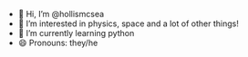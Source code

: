 - 👋 Hi, I’m @hollismcsea
- 👀 I’m interested in physics, space and a lot of other things!
- 🌱 I’m currently learning python
- 😄 Pronouns: they/he

<!---
hollismcsea/hollismcsea is a ✨ special ✨ repository because its `README.md` (this file) appears on your GitHub profile.
You can click the Preview link to take a look at your changes.
--->
